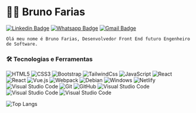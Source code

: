 # 🧑🏾‍ Bruno Farias

[![Linkedin Badge](https://img.shields.io/badge/LinkedIn-0077B5?style=for-the-badge&logo=linkedin&logoColor=white)](https://www.linkedin.com/in/luiz-carlos-abbott-galvão-neto-21a93b148/)
[![Whatsapp Badge](https://img.shields.io/badge/Instagram-E4405F?style=for-the-badge&logo=instagram&logoColor=white)](https://www.instagram.com/brunofarias_dev/)
[![Gmail Badge](https://img.shields.io/badge/Gmail-D14836?style=for-the-badge&logo=gmail&logoColor=white)](mailto:brunofariasdev@gmail.com)


    Olá meu nome é Bruno Farias, Desenvolvedor Front End futuro Engenheiro de Software.
   
   ### 🛠 Tecnologias e Ferramentas

![HTML5](https://img.shields.io/badge/HTML5-E34F26?style=for-the-badge&logo=html5&logoColor=white)
![CSS3](https://img.shields.io/badge/CSS3-1572B6?style=for-the-badge&logo=css3&logoColor=white)
![Bootstrap](https://img.shields.io/badge/Bootstrap-563D7C?style=for-the-badge&logo=bootstrap&logoColor=white)
![TailwindCss](https://img.shields.io/badge/Tailwind_CSS-38B2AC?style=for-the-badge&logo=tailwind-css&logoColor=white)
![JavaScript](https://img.shields.io/badge/JavaScript-323330?style=for-the-badge&logo=javascript&logoColor=F7DF1E)
![React](https://img.shields.io/badge/React-20232A?style=for-the-badge&logo=react&logoColor=61DAFB)
![React](https://img.shields.io/badge/next.js-000000?style=for-the-badge&logo=next.js&logoColor=white)
![Vue.js](https://img.shields.io/badge/Vue.js-35495E?style=for-the-badge&logo=vue.js&logoColor=4FC08D)
![Webpack](https://img.shields.io/badge/webpack%20-%238DD6F9.svg?&style=for-the-badge&logo=webpack&logoColor=black)
![Debian](https://img.shields.io/badge/Ubuntu-E95420?style=for-the-badge&logo=ubuntu&logoColor=white)
![Windows](https://img.shields.io/badge/Windows-0078D6?style=for-the-badge&logo=windows&logoColor=white)
![Netlify](https://img.shields.io/badge/Netlify-00C7B7?style=for-the-badge&logo=netlify&logoColor=white)
![Visual Studio Code](https://img.shields.io/badge/firebase-ffca28?style=for-the-badge&logo=firebase&logoColor=white)
![Git](https://img.shields.io/badge/Git-F05032?style=for-the-badge&logo=git&logoColor=white)
![GitHub](https://img.shields.io/badge/GitHub-100000?style=for-the-badge&logo=github&logoColor=white)
![Visual Studio Code](https://img.shields.io/badge/VsCode-0078D6?style=for-the-badge&logo=windows&logoColor=white)
![Visual Studio Code](https://img.shields.io/badge/npm-CB3837?style=for-the-badge&logo=npm&logoColor=white)
![Visual Studio Code](https://img.shields.io/badge/Yarn-2C8EBB?style=for-the-badge&logo=yarn&logoColor=white)

![Top Langs](https://github-readme-stats.vercel.app/api/top-langs/?username=brunofariasdev&theme=radical&title_color=8E2DE2&text_color=fff)
